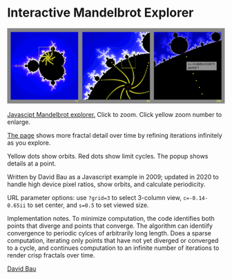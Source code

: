 Interactive Mandelbrot Explorer
===============================

[<img src="media/mandelbrot.png">](http://davidbau.com/mandelbrot/)

[Javascipt Mandelbrot explorer.](http://davidbau.com/mandelbrot/)
Click to zoom.
Click yellow zoom number to enlarge.

[The page](http://davidbau.com/mandelbrot/)
shows more fractal detail over time by refining
iterations infinitely as you explore.

Yellow dots show orbits. Red dots show limit cycles.
The popup shows details at a point.

Written by David Bau as a Javascript example in 2009; updated in 2020
to handle high device pixel ratios, show orbits, and calculate
periodicity.

URL parameter options: use `?grid=3` to select 3-column view,
                   `c=-0.14-0.65ii` to set center,
               and `s=0.5` to set viewed size.

Implementation notes.  To minimize computation, the code identifies both
points that diverge and points that converge.  The algorithm can
identiify convergence to periodic cylces of arbitrarily long length.
Does a sparse computation, iterating only points that have not yet
diverged or converged to a cycle, and continues computation to an
infinite number of iterations to render crisp fractals over time.

[David Bau](http://davidbau.com/archives/2009/09/27/mandelbrot.html)
